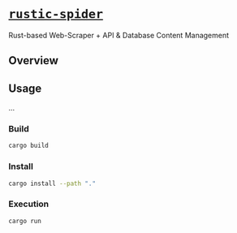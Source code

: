 # [`rustic-spider`](https://github.com/cloud-hybrid/rustic-spider) #

Rust-based Web-Scraper + API &amp; Database Content Management

## Overview ##

## Usage ##

...

### Build ###

```bash
cargo build
```

### Install ###


```bash
cargo install --path "."
```

### Execution ###

```bash
cargo run
```
